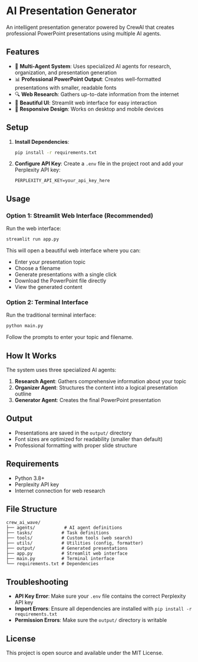 # AI Presentation Generator

An intelligent presentation generator powered by CrewAI that creates professional PowerPoint presentations using multiple AI agents.

## Features

- 🤖 **Multi-Agent System**: Uses specialized AI agents for research, organization, and presentation generation
- 📊 **Professional PowerPoint Output**: Creates well-formatted presentations with smaller, readable fonts
- 🔍 **Web Research**: Gathers up-to-date information from the internet
- 🎨 **Beautiful UI**: Streamlit web interface for easy interaction
- 📱 **Responsive Design**: Works on desktop and mobile devices

## Setup

1. **Install Dependencies**:
   ```bash
   pip install -r requirements.txt
   ```

2. **Configure API Key**:
   Create a `.env` file in the project root and add your Perplexity API key:
   ```
   PERPLEXITY_API_KEY=your_api_key_here
   ```

## Usage

### Option 1: Streamlit Web Interface (Recommended)

Run the web interface:
```bash
streamlit run app.py
```

This will open a beautiful web interface where you can:
- Enter your presentation topic
- Choose a filename
- Generate presentations with a single click
- Download the PowerPoint file directly
- View the generated content

### Option 2: Terminal Interface

Run the traditional terminal interface:
```bash
python main.py
```

Follow the prompts to enter your topic and filename.

## How It Works

The system uses three specialized AI agents:

1. **Research Agent**: Gathers comprehensive information about your topic
2. **Organizer Agent**: Structures the content into a logical presentation outline
3. **Generator Agent**: Creates the final PowerPoint presentation

## Output

- Presentations are saved in the `output/` directory
- Font sizes are optimized for readability (smaller than default)
- Professional formatting with proper slide structure

## Requirements

- Python 3.8+
- Perplexity API key
- Internet connection for web research

## File Structure

```
crew_ai_wave/
├── agents/           # AI agent definitions
├── tasks/           # Task definitions
├── tools/           # Custom tools (web search)
├── utils/           # Utilities (config, formatter)
├── output/          # Generated presentations
├── app.py           # Streamlit web interface
├── main.py          # Terminal interface
└── requirements.txt # Dependencies
```

## Troubleshooting

- **API Key Error**: Make sure your `.env` file contains the correct Perplexity API key
- **Import Errors**: Ensure all dependencies are installed with `pip install -r requirements.txt`
- **Permission Errors**: Make sure the `output/` directory is writable

## License

This project is open source and available under the MIT License.
